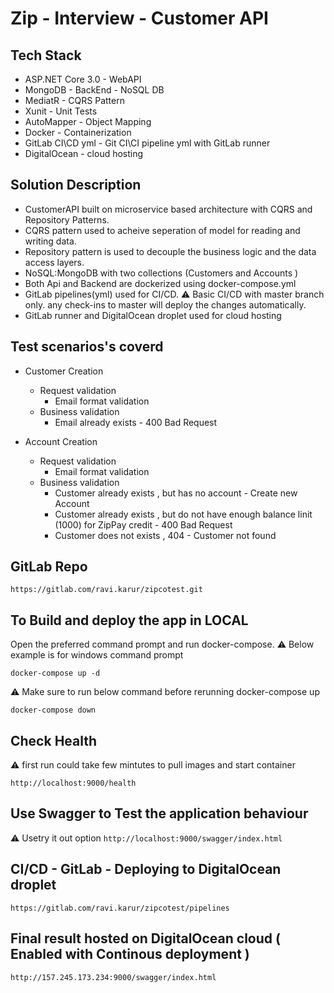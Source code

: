 # Zip - Interview - Customer API

## Tech Stack
- ASP.NET Core 3.0   - WebAPI
- MongoDB			 - BackEnd - NoSQL DB
- MediatR			 - CQRS Pattern
- Xunit			     - Unit Tests
- AutoMapper		 - Object Mapping
- Docker			 - Containerization
- GitLab CI\CD yml   - Git CI\CI pipeline yml with GitLab runner
- DigitalOcean       - cloud hosting


## Solution Description

- CustomerAPI built on microservice based architecture with CQRS and Repository Patterns. 
- CQRS pattern used to acheive seperation of model for reading and writing data.
- Repository pattern is used to decouple the business logic and the data access layers.
- NoSQL:MongoDB with two collections (Customers and Accounts )
- Both Api and Backend are dockerized using docker-compose.yml
- GitLab pipelines(yml) used for CI/CD. ⚠  Basic CI/CD with master branch only. any check-ins to master will deploy the changes automatically.
- GitLab runner and DigitalOcean droplet used for cloud hosting

## Test scenarios's coverd
- Customer Creation
    - Request validation
        - Email format validation
    - Business validation
        - Email already exists - 400 Bad Request

- Account Creation
   - Request validation
        - Email format validation         
   - Business validation
        - Customer already exists , but has no account  - Create new Account
        - Customer already exists , but do not have enough balance linit (1000) for ZipPay credit - 400 Bad Request
        - Customer does not exists , 404 - Customer not found
        

## GitLab Repo

```https://gitlab.com/ravi.karur/zipcotest.git```

## To Build and deploy the app in LOCAL 
Open the preferred command prompt and run docker-compose. ⚠ Below example is for windows command prompt
```
docker-compose up -d
```
⚠ Make sure to run below command before rerunning docker-compose up
```
docker-compose down
```
## Check Health 
⚠ first run could take few mintutes to pull images and start container
```
http://localhost:9000/health

```
## Use Swagger to Test the application behaviour

⚠ Usetry it out option
```http://localhost:9000/swagger/index.html```

## CI/CD - GitLab - Deploying to DigitalOcean droplet
```https://gitlab.com/ravi.karur/zipcotest/pipelines```

## Final result hosted on DigitalOcean cloud ( Enabled with Continous deployment )
```http://157.245.173.234:9000/swagger/index.html```
